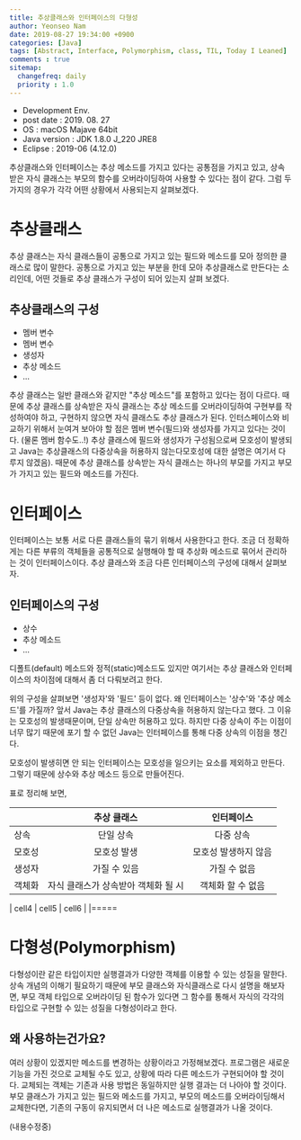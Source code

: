 ```yaml
---
title: 추상클래스와 인터페이스의 다형성
author: Yeonseo Nam
date: 2019-08-27 19:34:00 +0900
categories: [Java]
tags: [Abstract, Interface, Polymorphism, class, TIL, Today I Leaned]
comments : true
sitemap:
  changefreq: daily
  priority : 1.0
---
```

* Development Env.
* post date : 2019. 08. 27
* OS : macOS Majave 64bit
* Java version : JDK 1.8.0 J_220 JRE8
* Eclipse : 2019-06 (4.12.0)

추상클래스와 인터페이스는 추상 메소드를 가지고 있다는 공통점을 가지고 있고, 상속 받은 자식 클래스는 부모의 함수를 오버라이딩하여 사용할 수 있다는 점이 같다. 그럼 두 가지의 경우가 각각 어떤 상황에서 사용되는지 살펴보겠다.

# 추상클래스

추상 클래스는 자식 클래스들이 공통으로 가지고 있는 필드와 메소드를 모아 정의한 클래스로 많이 말한다. 공통으로 가지고 있는 부분을 한데 모아 추상클래스로 만든다는 소리인데, 어떤 것들로 추상 클래스가 구성이 되어 있는지 살펴 보겠다.

## 추상클래스의 구성

* 멤버 변수
* 멤버 변수
* 생성자
* 추상 메소드
* ...

추상 클래스는 일반 클래스와 같지만 "추상 메소드"를 포함하고 있다는 점이 다르다. 때문에 추상 클래스를 상속받은 자식 클래스는 추상 메소드를 오버라이딩하여 구현부를 작성하여야 하고, 구현하지 않으면 자식 클래스도 추상 클래스가 된다. 인터스페이스와 비교하기 위해서 눈여겨 보아야 할 점은 멤버 변수(필드)와 생성자를 가지고 있다는 것이다. (물론 멤버 함수도..!)
추상 클래스에 필드와 생성자가 구성됨으로써 모호성이 발생되고 Java는 추상클래스의 다중상속을 허용하지 않는다모호성에 대한 설명은 여기서 다루지 않겠음). 때문에 추상 클래스를 상속받는 자식 클래스는 하나의 부모를 가지고 부모가 가지고 있는 필드와 메소드를 가진다.

# 인터페이스

인터페이스는 보통 서로 다른 클래스들의 묶기 위해서 사용한다고 한다. 조금 더 정확하게는 다른 부류의 객체들을 공통적으로 실행해야 할 때 추상화 메소드로 묶어서 관리하는 것이 인터페이스이다. 추상 클래스와 조금 다른 인터페이스의 구성에 대해서 살펴보자.

## 인터페이스의 구성

* 상수
* 추상 메소드
*  ...

디폴트(default) 메소드와 정적(static)메소드도 있지만 여기서는 추상 클래스와 인터페이스의 차이점에 대해서 좀 더 다뤄보려고 한다.

위의 구성을 살펴보면 '생성자'와 '필드' 등이 없다. 왜 인터페이스는 '상수'와 '추상 메소드'를 가질까? 앞서 Java는 추상 클래스의 다중상속을 허용하지 않는다고 했다. 그 이유는 모호성의 발생때문이며, 단일 상속만 허용하고 있다. 하지만 다중 상속이 주는 이점이 너무 많기 때문에 포기 할 수 없던 Java는 인터페이스를 통해 다중 상속의 이점을 챙긴다.

모호성이 발생히면 안 되는 인터페이스는 모호성을 일으키는 요소를 제외하고 만든다. 그렇기 때문에 상수와 추상 메소드 등으로 만들어진다.

표로 정리해 보면,

|        |             추상 클래스             |      인터페이스      |
| :----- | :---------------------------------: | :------------------: |
| 상속   |              단일 상속              |      다중 상속       |
| 모호성 |             모호성 발생             | 모호성 발생하지 않음 |
| 생성자 |            가질 수 있음             |     가질 수 없음     |
| 객체화 | 자식 클래스가 상속받아 객체화 될 시 |  객체화 할 수 없음   |

| cell4   | cell5   | cell6   |
|=====

# 다형성(Polymorphism)

다형성이란 같은 타입이지만 실행결과가 다양한 객체를 이용할 수 있는 성질을 말한다. 상속 개념의 이해기 필요하기 때문에 부모 클래스와 자식클래스로 다시 설명을 해보자면, 부모 객체 타입으로 오버라이딩 된 함수가 있다면 그 함수를 통해서 자식의 각각의 타입으로 구현할 수 있는 성질을 다형성이라고 한다.


## 왜 사용하는건가요?

여러 상황이 있겠지만 메소드를 변경하는 상황이라고 가정해보겠다. 프로그램은 새로운 기능을 가진 것으로 교체될 수도 있고, 상황에 따라 다른 메소드가 구현되어야 할 것이다. 교체되는 객체는 기존과 사용 방법은 동일하지만 실행 결과는 더 나아야 할 것이다. 부모 클래스가 가지고 있는 필드와 메소드를 가지고, 부모의 메소드를 오버라이딩해서 교체한다면, 기존의 구동이 유지되면서 더 나은 메소드로 실행결과가 나올 것이다.

(내용수정중)
